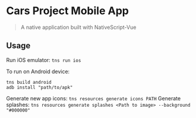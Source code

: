 # Cars Project Mobile App

> A native application built with NativeScript-Vue

## Usage
Run iOS emulator: `tns run ios`

To run on Android device:
```
tns build android
adb install "path/to/apk"
```

Generate new app icons: `tns resources generate icons PATH`
Generate splashes: `tns resources generate splashes <Path to image> --background "#000000"`
